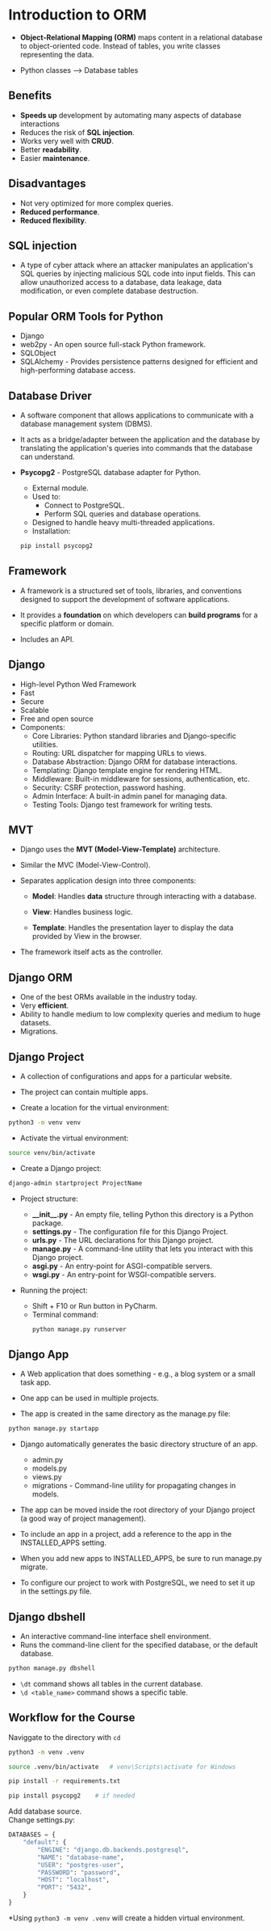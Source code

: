 # Introduction to ORM

-   **Object-Relational Mapping (ORM)** maps content in a relational database to
    object-oriented code. Instead of tables, you write classes representing the data.

-   Python classes --> Database tables

## Benefits

-   **Speeds up** development by automating many aspects of database interactions
-   Reduces the risk of **SQL injection**.
-   Works very well with **CRUD**.
-   Better **readability**.
-   Easier **maintenance**.

## Disadvantages

-   Not very optimized for more complex queries.
-   **Reduced performance**.
-   **Reduced flexibility**.

## SQL injection

-   A type of cyber attack where an attacker manipulates an application's SQL queries by injecting malicious SQL code into input fields. This can allow unauthorized access to a database, data leakage, data modification, or even complete database destruction.

## Popular ORM Tools for Python

-   Django
-   web2py - An open source full-stack Python framework.
-   SQLObject
-   SQLAlchemy - Provides persistence patterns designed for efficient and high-performing database access.

## Database Driver

-   A software component that allows applications to communicate with a database management system (DBMS).

-   It acts as a bridge/adapter between the application and the database by translating the application's queries into commands that the database can understand.

-   **Psycopg2** - PostgreSQL database adapter for Python.
    -   External module.
    -   Used to:
        -   Connect to PostgreSQL.
        -   Perform SQL queries and database operations.
    -   Designed to handle heavy multi-threaded applications.
    -   Installation:
    ```bash
    pip install psycopg2
    ```

## Framework

-   A framework is a structured set of tools, libraries, and conventions designed to support the development of software applications.

-   It provides a **foundation** on which developers can **build programs** for a specific platform or domain.
-   Includes an API.

## Django

-   High-level Python Wed Framework
-   Fast
-   Secure
-   Scalable
-   Free and open source
-   Components:
    -   Core Libraries: Python standard libraries and Django-specific utilities.
    -   Routing: URL dispatcher for mapping URLs to views.
    -   Database Abstraction: Django ORM for database interactions.
    -   Templating: Django template engine for rendering HTML.
    -   Middleware: Built-in middleware for sessions, authentication, etc.
    -   Security: CSRF protection, password hashing.
    -   Admin Interface: A built-in admin panel for managing data.
    -   Testing Tools: Django test framework for writing tests.

## MVT

-   Django uses the **MVT (Model-View-Template)** architecture.

-   Similar the MVC (Model-View-Control).
-   Separates application design into three components:

    -   **Model**: Handles **data** structure through interacting with a database.

    -   **View**: Handles business logic.

    -   **Template**: Handles the presentation layer to display the data provided by View in the browser.

-   The framework itself acts as the controller.

## Django ORM

-   One of the best ORMs available in the industry today.
-   Very **efficient**.
-   Ability to handle medium to low complexity queries and medium to huge datasets.
-   Migrations.

## Django Project

-   A collection of configurations and apps for a particular website.
-   The project can contain multiple apps.

-   Create a location for the virtual environment:

```bash
python3 -m venv venv
```

-   Activate the virtual environment:

```bash
source venv/bin/activate
```

-   Create a Django project:

```bash
django-admin startproject ProjectName
```

-   Project structure:

    -   **\_\_init\_\_.py** - An empty file, telling Python this directory is a Python package.
    -   **settings.py** - The configuration file for this Django Project.
    -   **urls.py** - The URL declarations for this Django project.
    -   **manage.py** - A command-line utility that lets you interact with this Django project.
    -   **asgi.py** - An entry-point for ASGI-compatible servers.
    -   **wsgi.py** - An entry-point for WSGI-compatible servers.

-   Running the project:

    -   Shift + F10 or Run button in PyCharm.
    -   Terminal command:
        ```bash
        python manage.py runserver
        ```

## Django App

-   A Web application that does something - e.g., a blog system or a small task app.

-   One app can be used in multiple projects.

-   The app is created in the same directory as the manage.py file:

```bash
python manage.py startapp
```

-   Django automatically generates the basic directory structure of an app.

    -   admin.py
    -   models.py
    -   views.py
    -   migrations - Command-line utility for propagating changes in models.

-   The app can be moved inside the root directory of your Django project (a good way of project management).

-   To include an app in a project, add a reference to the app in the INSTALLED_APPS setting.
  
-   When you add new apps to INSTALLED_APPS, be sure to run manage.py migrate.

-   To configure our project to work with PostgreSQL, we need to set it up in the settings.py file.

## Django dbshell

-   An interactive command-line interface shell environment.
-   Runs the command-line client for the specified database, or the default database.

```bash
python manage.py dbshell
```

-   `\dt` command shows all tables in the current database.
-   `\d <table_name>` command shows a specific table.

## Workflow for the Course

Naviggate to the directory with `cd`
```bash
python3 -m venv .venv

source .venv/bin/activate   # venv\Scripts\activate for Windows

pip install -r requirements.txt     

pip install psycopg2    # if needed
```
Add database source.  
Change settings.py:
```python
DATABASES = {
    "default": {
        "ENGINE": "django.db.backends.postgresql",
        "NAME": "database-name",
        "USER": "postgres-user",
        "PASSWORD": "password",
        "HOST": "localhost",
        "PORT": "5432",
    }
}
```
*Using `python3 -m venv .venv` will create a hidden virtual environment.
